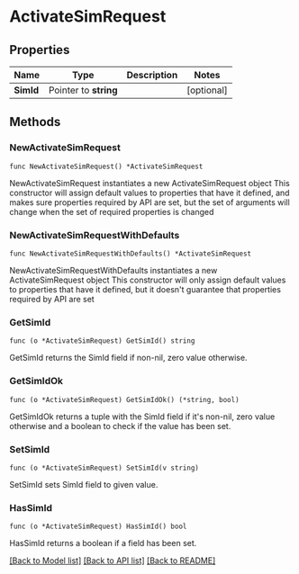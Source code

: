 # ActivateSimRequest

## Properties

Name | Type | Description | Notes
------------ | ------------- | ------------- | -------------
**SimId** | Pointer to **string** |  | [optional] 

## Methods

### NewActivateSimRequest

`func NewActivateSimRequest() *ActivateSimRequest`

NewActivateSimRequest instantiates a new ActivateSimRequest object
This constructor will assign default values to properties that have it defined,
and makes sure properties required by API are set, but the set of arguments
will change when the set of required properties is changed

### NewActivateSimRequestWithDefaults

`func NewActivateSimRequestWithDefaults() *ActivateSimRequest`

NewActivateSimRequestWithDefaults instantiates a new ActivateSimRequest object
This constructor will only assign default values to properties that have it defined,
but it doesn't guarantee that properties required by API are set

### GetSimId

`func (o *ActivateSimRequest) GetSimId() string`

GetSimId returns the SimId field if non-nil, zero value otherwise.

### GetSimIdOk

`func (o *ActivateSimRequest) GetSimIdOk() (*string, bool)`

GetSimIdOk returns a tuple with the SimId field if it's non-nil, zero value otherwise
and a boolean to check if the value has been set.

### SetSimId

`func (o *ActivateSimRequest) SetSimId(v string)`

SetSimId sets SimId field to given value.

### HasSimId

`func (o *ActivateSimRequest) HasSimId() bool`

HasSimId returns a boolean if a field has been set.


[[Back to Model list]](../README.md#documentation-for-models) [[Back to API list]](../README.md#documentation-for-api-endpoints) [[Back to README]](../README.md)


